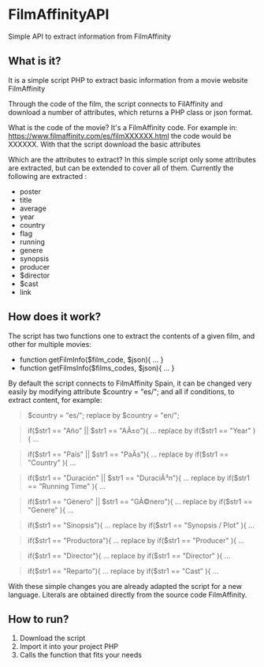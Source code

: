 # FilmAffinityAPI
Simple API to extract information from FilmAffinity

## What is it?
It is a simple script PHP to extract basic information from a movie website FilmAffinity

Through the code of the film, the script connects to FilAffinity and download a number of attributes, which returns a PHP class or json format.

What is the code of the movie? It's a FilmAffinity code. For example in: https://www.filmaffinity.com/es/filmXXXXXX.html the code would be XXXXXX. With that the script download the basic attributes

Which are the attributes to extract? In this simple script only some attributes are extracted, but can be extended to cover all of them. Currently the following are extracted :
* poster
* title
* average
* year
* country
* flag
*	running
* genere
* synopsis
* producer
* $director
* $cast
* link

## How does it work?
The script has two functions one to extract the contents of a given film, and other for multiple movies:
* function getFilmInfo($film_code, $json){ ... }
* function getFilmsInfo($films_codes, $json){ ... }

By default the script connects to FilmAffinity Spain, it can be changed very easily by modifying attribute $country = "es/"; and all if conditions, to extract content, for example:

 > $country = "es/"; replace by $country = "en/";
 
 > if($str1 == "Año" || $str1 == "AÃ±o"){ ... replace by if($str1 == "Year" ){ ...
 
 > if($str1 == "País" || $str1 == "PaÃ­s"){ ... replace by if($str1 == "Country" ){ ...
 
 > if($str1 == "Duración" || $str1 == "DuraciÃ³n"){ ... replace by if($str1 == "Running Time" ){ ...
 
 > if($str1 == "Género" || $str1 == "GÃ©nero"){ ... replace by if($str1 == "Genere" ){ ...
 
 > if($str1 == "Sinopsis"){ ... replace by if($str1 == "Synopsis / Plot" ){ ...
 
 > if($str1 == "Productora"){ ... replace by if($str1 == "Producer" ){ ...
 
 > if($str1 == "Director"){ ... replace by if($str1 == "Director" ){ ...
 
 > if($str1 == "Reparto"){  ... replace by if($str1 == "Cast" ){ ...

With these simple changes you are already adapted the script for a new language. Literals are obtained directly from the source code FilmAffinity.

## How to run?
1. Download the script
2. Import it into your project PHP
3. Calls the function that fits your needs
